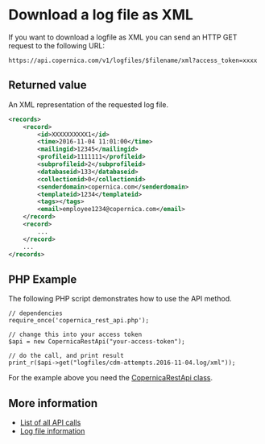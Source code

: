 # Download a log file as XML

If you want to download a logfile as XML you can send an HTTP GET
request to the following URL:

`https://api.copernica.com/v1/logfiles/$filename/xml?access_token=xxxx`

## Returned value

An XML representation of the requested log file.

```xml
<records>
    <record>
        <id>XXXXXXXXXX1</id>
        <time>2016-11-04 11:01:00</time>
        <mailingid>12345</mailingid>
        <profileid>1111111</profileid>
        <subprofileid>2</subprofileid>
        <databaseid>133</databaseid>
        <collectionid>0</collectionid>
        <senderdomain>copernica.com</senderdomain>
        <templateid>1234</templateid>
        <tags></tags>
        <email>employee1234@copernica.com</email>
    </record>
    <record>
        ...
    </record>
    ...
</records>
```



## PHP Example

The following PHP script demonstrates how to use the API method.

    // dependencies
    require_once('copernica_rest_api.php');
    
    // change this into your access token
    $api = new CopernicaRestApi("your-access-token");

    // do the call, and print result
    print_r($api->get("logfiles/cdm-attempts.2016-11-04.log/xml"));

For the example above you need the [CopernicaRestApi class](rest-php).

## More information

* [List of all API calls](rest-api)
* [Log file information](rest-logfiles-names)
